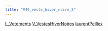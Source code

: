 ```yaml
---
title: "V49_veste_hiver_noire_S"
---
```


[L_Vetements](notes/equipements/L_Vetements.md) [V_VestesHiverNoires](notes/equipements/vetements/V_VestesHiverNoires.md) [laurentPeillex](notes/utilisateurs/beneficiaires/laurentPeillex.md)